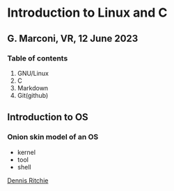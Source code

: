 # Introduction to Linux and C
## G. Marconi, VR, 12 June 2023
### Table of contents
1. GNU/Linux
2. C
3. Markdown
4. Git(github)
## Introduction to OS
### Onion skin model of an OS
- kernel
- tool
- shell

[Dennis Ritchie](https://en.wikipedia.org/wiki/Dennis_Ritchie)
